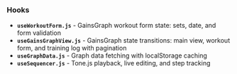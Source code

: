 ### Hooks
- **`useWorkoutForm.js`** - GainsGraph workout form state: sets, date, and form validation
- **`useGainsGraphView.js`** - GainsGraph state transitions: main view, workout form, and training log with pagination
- **`useGraphData.js`** - Graph data fetching with localStorage caching
- **`useSequencer.js`** - Tone.js playback, live editing, and step tracking
